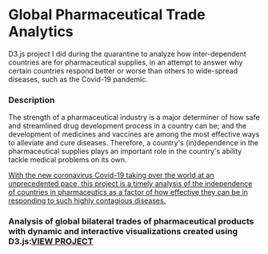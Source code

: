 # Global Pharmaceutical Trade Analytics
D3.js project I did during the quarantine to analyze how inter-dependent countries are for pharmaceutical supplies, in an attempt to answer why certain countries respond better or worse than others to wide-spread diseases, such as the Covid-19 pandemic.

### Description
The strength of a pharmaceutical industry is a major determiner of how safe and streamlined drug development process in a country can be; and the development of medicines and vaccines are among the most effective ways to alleviate and cure diseases. Therefore, a country's (in)dependence in the pharmaceutical supplies plays an important role in the country's ability tackle medical problems on its own.

<ins>With the new coronavirus Covid-19 taking over the world at an unprecedented pace, this project is a timely analysis of the independence of countries in pharmaceutics as a factor of how effective they can be in responding to such highly contagious diseases.</ins>

<h3>Analysis of global bilateral trades of pharmaceutical products with dynamic and interactive visualizations created using D3.js:<a href="https://huseyinaltnsk.github.io/global-trade-analytics-d3viz/index.html">VIEW PROJECT</a>

